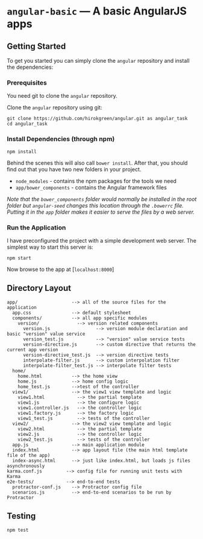 # `angular-basic` — A basic AngularJS apps

## Getting Started

To get you started you can simply clone the `angular` repository and install the dependencies:

### Prerequisites

You need git to clone the `angular` repository.

Clone the `angular` repository using git:
```
git clone https://github.com/hirokgreen/angular.git as angular_task
cd angular_task
```
### Install Dependencies (through npm)

```
npm install
```

Behind the scenes this will also call `bower install`. After that, you should find out that you have
two new folders in your project.

* `node_modules` - contains the npm packages for the tools we need
* `app/bower_components` - contains the Angular framework files

*Note that the `bower_components` folder would normally be installed in the root folder but
`angular-seed` changes this location through the `.bowerrc` file. Putting it in the `app` folder
makes it easier to serve the files by a web server.*

### Run the Application

I have preconfigured the project with a simple development web server. The simplest way to start
this server is:

```
npm start
```

Now browse to the app at [`localhost:8000`]


## Directory Layout

```
app/                    --> all of the source files for the application
  app.css               --> default stylesheet
  components/           --> all app specific modules
    version/              --> version related components
      version.js                 --> version module declaration and basic "version" value service
      version_test.js            --> "version" value service tests
      version-directive.js       --> custom directive that returns the current app version
      version-directive_test.js  --> version directive tests
      interpolate-filter.js      --> custom interpolation filter
      interpolate-filter_test.js --> interpolate filter tests
  home/
    home.html           --> the home view
    home.js             --> home config logic   
    home_test.js        -->test of the controller
  view1/                --> the view1 view template and logic
    view1.html            --> the partial template
    view1.js              --> the configure logic
    view1.controller.js   --> the controller logic
    view1.factory.js      --> the factory logic
    view1_test.js         --> tests of the controller
  view2/                --> the view2 view template and logic
    view2.html            --> the partial template
    view2.js              --> the controller logic
    view2_test.js         --> tests of the controller
  app.js                --> main application module
  index.html            --> app layout file (the main html template file of the app)
  index-async.html      --> just like index.html, but loads js files asynchronously
karma.conf.js         --> config file for running unit tests with Karma
e2e-tests/            --> end-to-end tests
  protractor-conf.js    --> Protractor config file
  scenarios.js          --> end-to-end scenarios to be run by Protractor
```


## Testing
```
npm test
```
